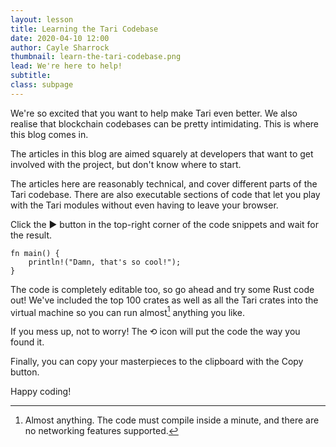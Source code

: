 ```yaml
---
layout: lesson
title: Learning the Tari Codebase
date: 2020-04-10 12:00
author: Cayle Sharrock
thumbnail: learn-the-tari-codebase.png
lead: We're here to help!
subtitle:
class: subpage
---
```


We're so excited that you want to help make Tari even better. We also realise that blockchain codebases can be pretty
intimidating. This is where this blog comes in.

The articles in this blog are aimed squarely at developers that want to get involved with the project, but don't know
where to start.

The articles here are reasonably technical, and cover different parts of the Tari codebase. There are also executable
sections of code that let you play with the Tari modules without even having to leave your browser.

Click the ▶️ button in the top-right corner of the code snippets and wait for the result.

```
fn main() {
    println!("Damn, that's so cool!");
}
```

The code is completely editable too, so go ahead and try some Rust code out! We've included the top 100 crates as well
as all the Tari crates into the virtual machine so you can run almost[^1] anything you like.

If you mess up, not to worry! The ⟲ icon will put the code the way you found it.

Finally, you can copy your masterpieces to the clipboard with the Copy button.

Happy coding!

[^1]: Almost anything. The code must compile inside a minute, and there are no networking features supported.
